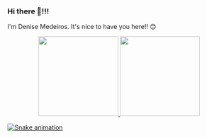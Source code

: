 ### Hi there 👋!!!
I'm Denise Medeiros. It's nice to have you here!! 😊

<div align="center">
  <a href="https://github.com/denymedeiros">
  <img height="180em" src="https://github-readme-stats.vercel.app/api?username=denymedeiros&show_icons=true&theme=radical&include_all_commits=true&count_private=true"/>
  <img height="180em" src="https://github-readme-stats.vercel.app/api/top-langs/?username=denymedeiros&layout=compact&langs_count=7&theme=radical"/>
</div>

  ![Snake animation](https://github.com/denymedeiros/denymedeiros/blob/output/github-contribution-grid-snake.svg)

<!--
**denymedeiros/denymedeiros** is a ✨ _special_ ✨ repository because its `README.md` (this file) appears on your GitHub profile.

Here are some ideas to get you started:

- 🔭 I’m currently working on ...
- 🌱 I’m currently learning ...
- 👯 I’m looking to collaborate on ...
- 🤔 I’m looking for help with ...
- 💬 Ask me about ...
- 📫 How to reach me: ...
- 😄 Pronouns: ...
- ⚡ Fun fact: ...
-->
